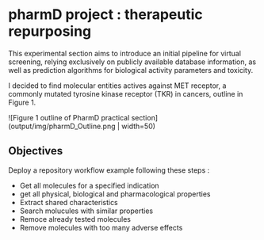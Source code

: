 # pharmD project : therapeutic repurposing 

This experimental section aims to introduce an initial pipeline for virtual screening, relying exclusively on publicly available database information, as well as prediction algorithms for biological activity parameters and toxicity.

I decided to find molecular entities actives against MET receptor, a commonly mutated tyrosine kinase receptor (TKR) in cancers, outline in Figure 1.

![Figure 1 outline of PharmD practical section](output/img/pharmD_Outline.png | width=50)


## Objectives
Deploy a repository workflow example following these steps :
* Get all molecules for a specified indication
* get all physical, biological and pharmacological properties
* Extract shared characteristics
* Search molucules with similar properties
* Remoce already tested molecules
* Remove molecules with too many adverse effects
